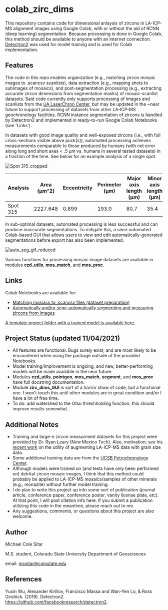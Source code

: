 # colab_zirc_dims
This repository contains code for dimensional anlaysis of zircons in LA-ICP-MS alignment images using Google Colab, with or without the aid of RCNN (deep learning) segmentation. Because processing is done in Google Colab, this method should be available to anyone with an internet connection. [Detectron2](https://github.com/facebookresearch/detectron2) was used for model training and is used for Colab implementation.

## Features
The code in this repo enables organization (e.g., matching zircon mosaic images to .scancsv scanlists), data extraction (e.g., mapping shots to subimages of mosaics), and post-segmentation processing (e.g., extracting accurate zircon dimensions from segmentation masks) of mosaic-scanlist datasets. Said code currently only supports processing of images and scanlists from the [UA LaserChron Center](https://sites.google.com/laserchron.org/arizonalaserchroncenter/home), but may be updated in the ~near future to support processing of datasets from other LA-ICP-MS geochronology facilities. RCNN instance segmentation of zircons is handled by Detectron2 and implemented in ready-to-run Google Colab Notebooks (see 'Links').

In datasets with good image quality and well-exposed zircons (i.e., with full cross-sections visible above puck(s)), automated processing achieves measurements comparable to those produced by humans (with net error along long and short axes < .5 μm vs. humans in several tested datasets) in a fraction of the time. See below for an example analysis of a single spot.

![Spot 315_cropped](https://user-images.githubusercontent.com/74220513/139790689-a68c5cf8-7c6b-4158-b555-76b6718673b8.png)

| Analysis | Area (µm^2) | Eccentricity | Perimeter (µm) | Major axis length (µm) | Minor axis length (µm) |
|----------|-------------|--------------|----------------|------------------------|------------------------|
| Spot 315 | 2227.648    | 0.899        | 193.0          | 80.7                   | 35.4                   |

In sub-optimal datasets, automated processing is less successful and can produce inaccurate segmentations. To mitigate this, a semi-automated Colab-based GUI that allows users to view and edit automatically-generated segmentations before export has also been implemented.

![auto_seg_gif_reduced](https://user-images.githubusercontent.com/74220513/139791884-b88c9854-c825-4a95-a678-598abb204eea.gif)

Various functions for processing mosaic image datasets are available in modules **czd_utils**, **mos_match**, and **mos_proc**.

## Links
Colab Notebooks are available for:
- [Matching mosiacs to .scancsv files (dataset preparation)](https://colab.research.google.com/drive/1VNI3BwXkArqMLjRm374N8zXqWGjSnUcm?usp=sharing)
- [Automatically and/or semi-automatically segmenting and measuring zircons from images](https://colab.research.google.com/drive/1AimkPFXoNfzvsieBbToEXcXe_hvbJh78?usp=sharing)

[A template project folder with a trained model is available here.](https://drive.google.com/drive/folders/1cFOoxp2ELt_W6bqY24EMpxQFmI00baDl?usp=sharing)

## Project Status (updated 11/04/2021)
- All features are functional. Bugs surely exist, and are most likely to be encountered when using the package outside of the provided Notebooks.
- Model training/improvement is ongoing, and new, better-performing models will be made available in the near future.
- Modules **czd_utils**, **pointgen**, **mos_match**, **segment**, and **mos_proc** have full docstring documentation.
- Module **zirc_dims_GUI** is sort of a horror show of code, but a functional one. I won't touch this until other modules are in great condition and/or I have a lot of free time.
- To do: add watershed to the Otsu threshholding function; this should improve results somewhat.

## Additional Notes
- Training and large-n zircon measurment datasets for this project were provided by Dr. Ryan Leary (New Mexico Tech). Also, motivation; see his [recent work](https://doi.org/10.1029/2019JB019226) on the utility of augmenting LA-ICP-MS data with grain size data.
- Some additional training data are from the [UCSB Petrochronology Center](https://www.petrochronology.com/).
- Although models were trained on (and tests have only been performed on) detrital zircon mosaic images, I think that this method could probably be applied to LA-ICP-MS mosaics/samples of other minerals (e.g., monazite) without further model training.
- I do plan to write this project up into some sort of publication (journal article, conference paper, conference poster, vanity license plate, etc). At that point, I will post citation info here. If you submit a publication utilizing this code in the meantime, please reach out to me.
- Any suggestions, comments, or questions about this project are also welcome.

## Author
Michael Cole Sitar

M.S. student, Colorado State University Department of Geosciences

email: mcsitar@colostate.edu

## References

Yuxin Wu, Alexander Kirillov, Francisco Massa and Wan-Yen Lo, & Ross Girshick. (2019). Detectron2. https://github.com/facebookresearch/detectron2.

